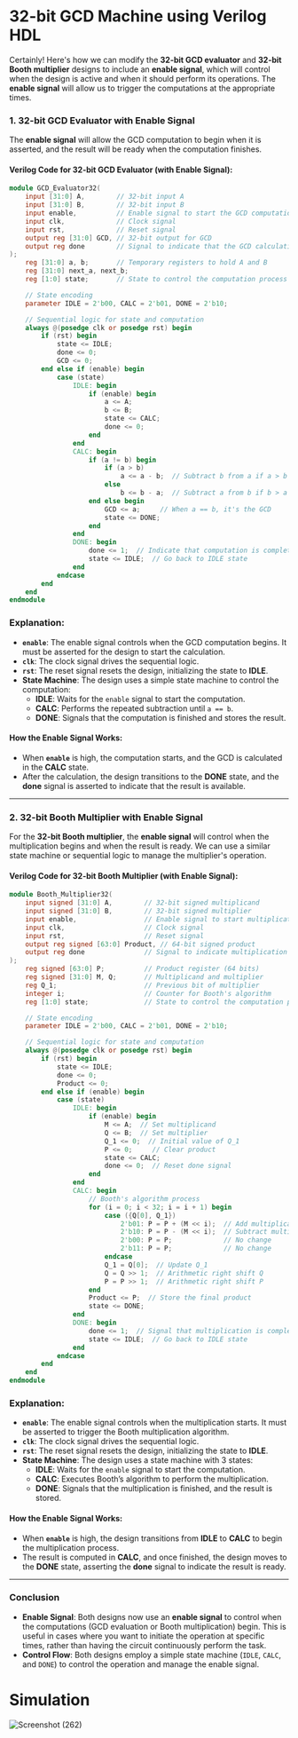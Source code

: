 # 32-bit GCD Machine using Verilog HDL


Certainly! Here's how we can modify the **32-bit GCD evaluator** and **32-bit Booth multiplier** designs to include an **enable signal**, which will control when the design is active and when it should perform its operations. The **enable signal** will allow us to trigger the computations at the appropriate times.

### **1. 32-bit GCD Evaluator with Enable Signal**

The **enable signal** will allow the GCD computation to begin when it is asserted, and the result will be ready when the computation finishes.

#### **Verilog Code for 32-bit GCD Evaluator (with Enable Signal):**

```verilog
module GCD_Evaluator32(
    input [31:0] A,        // 32-bit input A
    input [31:0] B,        // 32-bit input B
    input enable,          // Enable signal to start the GCD computation
    input clk,             // Clock signal
    input rst,             // Reset signal
    output reg [31:0] GCD, // 32-bit output for GCD
    output reg done        // Signal to indicate that the GCD calculation is complete
);
    reg [31:0] a, b;       // Temporary registers to hold A and B
    reg [31:0] next_a, next_b;
    reg [1:0] state;       // State to control the computation process

    // State encoding
    parameter IDLE = 2'b00, CALC = 2'b01, DONE = 2'b10;

    // Sequential logic for state and computation
    always @(posedge clk or posedge rst) begin
        if (rst) begin
            state <= IDLE;
            done <= 0;
            GCD <= 0;
        end else if (enable) begin
            case (state)
                IDLE: begin
                    if (enable) begin
                        a <= A;
                        b <= B;
                        state <= CALC;
                        done <= 0;
                    end
                end
                CALC: begin
                    if (a != b) begin
                        if (a > b)
                            a <= a - b;  // Subtract b from a if a > b
                        else
                            b <= b - a;  // Subtract a from b if b > a
                    end else begin
                        GCD <= a;     // When a == b, it's the GCD
                        state <= DONE;
                    end
                end
                DONE: begin
                    done <= 1;  // Indicate that computation is complete
                    state <= IDLE;  // Go back to IDLE state
                end
            endcase
        end
    end
endmodule
```

### **Explanation**:
- **`enable`**: The enable signal controls when the GCD computation begins. It must be asserted for the design to start the calculation.
- **`clk`**: The clock signal drives the sequential logic.
- **`rst`**: The reset signal resets the design, initializing the state to **IDLE**.
- **State Machine**: The design uses a simple state machine to control the computation:
  - **IDLE**: Waits for the `enable` signal to start the computation.
  - **CALC**: Performs the repeated subtraction until `a == b`.
  - **DONE**: Signals that the computation is finished and stores the result.

#### **How the Enable Signal Works**:
- When **`enable`** is high, the computation starts, and the GCD is calculated in the **CALC** state.
- After the calculation, the design transitions to the **DONE** state, and the **done** signal is asserted to indicate that the result is available.

---

### **2. 32-bit Booth Multiplier with Enable Signal**

For the **32-bit Booth multiplier**, the **enable signal** will control when the multiplication begins and when the result is ready. We can use a similar state machine or sequential logic to manage the multiplier's operation.

#### **Verilog Code for 32-bit Booth Multiplier (with Enable Signal):**

```verilog
module Booth_Multiplier32(
    input signed [31:0] A,        // 32-bit signed multiplicand
    input signed [31:0] B,        // 32-bit signed multiplier
    input enable,                 // Enable signal to start multiplication
    input clk,                    // Clock signal
    input rst,                    // Reset signal
    output reg signed [63:0] Product, // 64-bit signed product
    output reg done               // Signal to indicate multiplication is complete
);
    reg signed [63:0] P;          // Product register (64 bits)
    reg signed [31:0] M, Q;       // Multiplicand and multiplier
    reg Q_1;                      // Previous bit of multiplier
    integer i;                    // Counter for Booth's algorithm
    reg [1:0] state;              // State to control the computation process

    // State encoding
    parameter IDLE = 2'b00, CALC = 2'b01, DONE = 2'b10;

    // Sequential logic for state and computation
    always @(posedge clk or posedge rst) begin
        if (rst) begin
            state <= IDLE;
            done <= 0;
            Product <= 0;
        end else if (enable) begin
            case (state)
                IDLE: begin
                    if (enable) begin
                        M <= A;  // Set multiplicand
                        Q <= B;  // Set multiplier
                        Q_1 <= 0;  // Initial value of Q_1
                        P <= 0;     // Clear product
                        state <= CALC;
                        done <= 0;  // Reset done signal
                    end
                end
                CALC: begin
                    // Booth's algorithm process
                    for (i = 0; i < 32; i = i + 1) begin
                        case ({Q[0], Q_1})
                            2'b01: P = P + (M << i);  // Add multiplicand
                            2'b10: P = P - (M << i);  // Subtract multiplicand
                            2'b00: P = P;             // No change
                            2'b11: P = P;             // No change
                        endcase
                        Q_1 = Q[0];  // Update Q_1
                        Q = Q >> 1;  // Arithmetic right shift Q
                        P = P >> 1;  // Arithmetic right shift P
                    end
                    Product <= P;  // Store the final product
                    state <= DONE;
                end
                DONE: begin
                    done <= 1;  // Signal that multiplication is complete
                    state <= IDLE;  // Go back to IDLE state
                end
            endcase
        end
    end
endmodule
```

### **Explanation**:
- **`enable`**: The enable signal controls when the multiplication starts. It must be asserted to trigger the Booth multiplication algorithm.
- **`clk`**: The clock signal drives the sequential logic.
- **`rst`**: The reset signal resets the design, initializing the state to **IDLE**.
- **State Machine**: The design uses a state machine with 3 states:
  - **IDLE**: Waits for the `enable` signal to start the computation.
  - **CALC**: Executes Booth’s algorithm to perform the multiplication.
  - **DONE**: Signals that the multiplication is finished, and the result is stored.

#### **How the Enable Signal Works**:
- When **`enable`** is high, the design transitions from **IDLE** to **CALC** to begin the multiplication process.
- The result is computed in **CALC**, and once finished, the design moves to the **DONE** state, asserting the **done** signal to indicate the result is ready.

---

### **Conclusion**
- **Enable Signal**: Both designs now use an **enable signal** to control when the computations (GCD evaluation or Booth multiplication) begin. This is useful in cases where you want to initiate the operation at specific times, rather than having the circuit continuously perform the task.
- **Control Flow**: Both designs employ a simple state machine (`IDLE`, `CALC`, and `DONE`) to control the operation and manage the enable signal.


# Simulation
![Screenshot (262)](https://user-images.githubusercontent.com/109639328/196694199-212f7964-9120-4f26-bdb9-dff2d91d8aed.png)
